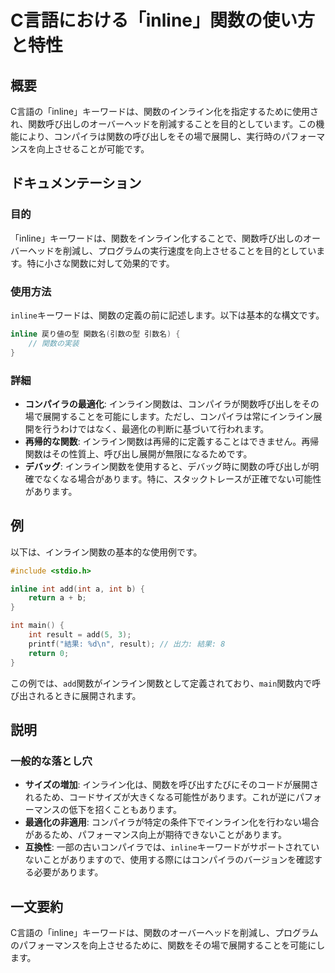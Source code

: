 <!--
Meta Description: # C言語における「inline」関数の使い方と特性 ## 概要 C言語の「inline」キーワードは、関数のインライン化を指定するために使用され、関数呼び出しのオーバーヘッドを削減することを目的としています。この機能により、コンパイラは関数の呼び出しをその場で展開し、実行時のパフォーマンスを向上さ...
Meta Keywords: inline, int, キーワードは, add, c言語の
-->

# C言語における「inline」関数の使い方と特性

## 概要
C言語の「inline」キーワードは、関数のインライン化を指定するために使用され、関数呼び出しのオーバーヘッドを削減することを目的としています。この機能により、コンパイラは関数の呼び出しをその場で展開し、実行時のパフォーマンスを向上させることが可能です。

## ドキュメンテーション
### 目的
「inline」キーワードは、関数をインライン化することで、関数呼び出しのオーバーヘッドを削減し、プログラムの実行速度を向上させることを目的としています。特に小さな関数に対して効果的です。

### 使用方法
`inline`キーワードは、関数の定義の前に記述します。以下は基本的な構文です。

```c
inline 戻り値の型 関数名(引数の型 引数名) {
    // 関数の実装
}
```

### 詳細
- **コンパイラの最適化**: インライン関数は、コンパイラが関数呼び出しをその場で展開することを可能にします。ただし、コンパイラは常にインライン展開を行うわけではなく、最適化の判断に基づいて行われます。
- **再帰的な関数**: インライン関数は再帰的に定義することはできません。再帰関数はその性質上、呼び出し展開が無限になるためです。
- **デバッグ**: インライン関数を使用すると、デバッグ時に関数の呼び出しが明確でなくなる場合があります。特に、スタックトレースが正確でない可能性があります。

## 例
以下は、インライン関数の基本的な使用例です。

```c
#include <stdio.h>

inline int add(int a, int b) {
    return a + b;
}

int main() {
    int result = add(5, 3);
    printf("結果: %d\n", result); // 出力: 結果: 8
    return 0;
}
```

この例では、`add`関数がインライン関数として定義されており、`main`関数内で呼び出されるときに展開されます。

## 説明
### 一般的な落とし穴
- **サイズの増加**: インライン化は、関数を呼び出すたびにそのコードが展開されるため、コードサイズが大きくなる可能性があります。これが逆にパフォーマンスの低下を招くこともあります。
- **最適化の非適用**: コンパイラが特定の条件下でインライン化を行わない場合があるため、パフォーマンス向上が期待できないことがあります。
- **互換性**: 一部の古いコンパイラでは、`inline`キーワードがサポートされていないことがありますので、使用する際にはコンパイラのバージョンを確認する必要があります。

## 一文要約
C言語の「inline」キーワードは、関数のオーバーヘッドを削減し、プログラムのパフォーマンスを向上させるために、関数をその場で展開することを可能にします。